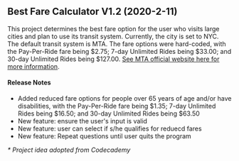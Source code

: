 ## Best Fare Calculator V1.2 (2020-2-11)
This project determines the best fare option for the user who visits large cities and plan to use its transit system.
Currently, the city is set to NYC. The default transit system is MTA. The fare options were hard-coded, with the Pay-Per-Ride fare being $2.75; 7-day Unlimited Rides being $33.00; and 30-day Unlimited Rides being $127.00. [See MTA official website here for more information](https://new.mta.info/fares-and-tolls/subway-bus-and-staten-island-railway).

#### Release Notes
- Added reduced fare options for people over 65 years of age and/or have disabilities, with the Pay-Per-Ride fare being $1.35; 7-day Unlimited Rides being $16.50; and 30-day Unlimited Rides being $63.50
- New feature: ensure the user's input is valid
- New feature: user can select if s/he qualifies for reduecd fares
- New feature: Repeat questions until user quits the program 

*\* Project idea adopted from Codecademy*
